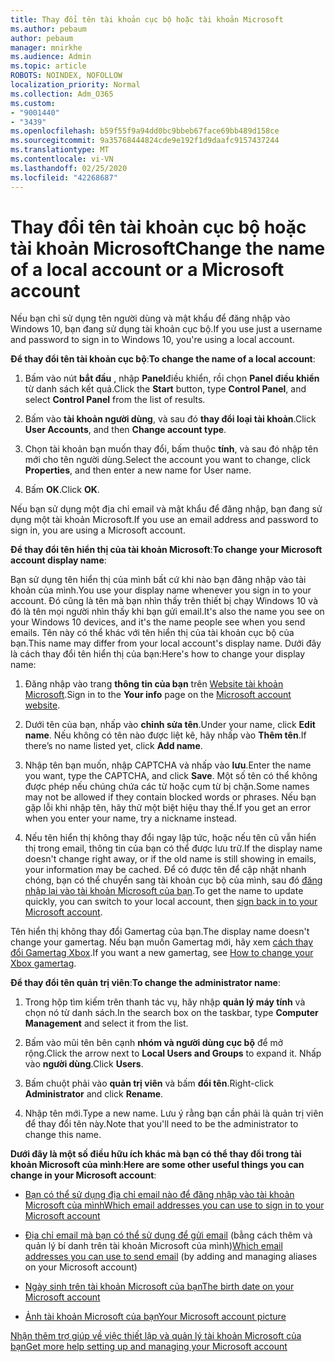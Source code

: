 ```yaml
---
title: Thay đổi tên tài khoản cục bộ hoặc tài khoản Microsoft
ms.author: pebaum
author: pebaum
manager: mnirkhe
ms.audience: Admin
ms.topic: article
ROBOTS: NOINDEX, NOFOLLOW
localization_priority: Normal
ms.collection: Adm_O365
ms.custom:
- "9001440"
- "3439"
ms.openlocfilehash: b59f55f9a94dd0bc9bbeb67face69bb489d158ce
ms.sourcegitcommit: 9a35768444824cde9e192f1d9daafc9157437244
ms.translationtype: MT
ms.contentlocale: vi-VN
ms.lasthandoff: 02/25/2020
ms.locfileid: "42268687"
---
```

# <a name="change-the-name-of-a-local-account-or-a-microsoft-account"></a><span data-ttu-id="9c042-102">Thay đổi tên tài khoản cục bộ hoặc tài khoản Microsoft</span><span class="sxs-lookup"><span data-stu-id="9c042-102">Change the name of a local account or a Microsoft account</span></span>

<span data-ttu-id="9c042-103">Nếu bạn chỉ sử dụng tên người dùng và mật khẩu để đăng nhập vào Windows 10, bạn đang sử dụng tài khoản cục bộ.</span><span class="sxs-lookup"><span data-stu-id="9c042-103">If you use just a username and password to sign in to Windows 10, you're using a local account.</span></span> 

<span data-ttu-id="9c042-104">**Để thay đổi tên tài khoản cục bộ**:</span><span class="sxs-lookup"><span data-stu-id="9c042-104">**To change the name of a local account**:</span></span>

1. <span data-ttu-id="9c042-105">Bấm vào nút **bắt đầu** , nhập **Panel**điều khiển, rồi chọn **Panel điều khiển** từ danh sách kết quả.</span><span class="sxs-lookup"><span data-stu-id="9c042-105">Click the **Start** button, type **Control Panel**, and select **Control Panel** from the list of results.</span></span>

2. <span data-ttu-id="9c042-106">Bấm vào **tài khoản người dùng**, và sau đó **thay đổi loại tài khoản**.</span><span class="sxs-lookup"><span data-stu-id="9c042-106">Click **User Accounts**, and then **Change account type**.</span></span>

3. <span data-ttu-id="9c042-107">Chọn tài khoản bạn muốn thay đổi, bấm thuộc **tính**, và sau đó nhập tên mới cho tên người dùng.</span><span class="sxs-lookup"><span data-stu-id="9c042-107">Select the account you want to change, click **Properties**, and then enter a new name for User name.</span></span>

4. <span data-ttu-id="9c042-108">Bấm **OK**.</span><span class="sxs-lookup"><span data-stu-id="9c042-108">Click **OK**.</span></span>

<span data-ttu-id="9c042-109">Nếu bạn sử dụng một địa chỉ email và mật khẩu để đăng nhập, bạn đang sử dụng một tài khoản Microsoft.</span><span class="sxs-lookup"><span data-stu-id="9c042-109">If you use an email address and password to sign in, you are using a Microsoft account.</span></span>

<span data-ttu-id="9c042-110">**Để thay đổi tên hiển thị của tài khoản Microsoft**:</span><span class="sxs-lookup"><span data-stu-id="9c042-110">**To change your Microsoft account display name**:</span></span>

<span data-ttu-id="9c042-111">Bạn sử dụng tên hiển thị của mình bất cứ khi nào bạn đăng nhập vào tài khoản của mình.</span><span class="sxs-lookup"><span data-stu-id="9c042-111">You use your display name whenever you sign in to your account.</span></span> <span data-ttu-id="9c042-112">Đó cũng là tên mà bạn nhìn thấy trên thiết bị chạy Windows 10 và đó là tên mọi người nhìn thấy khi bạn gửi email.</span><span class="sxs-lookup"><span data-stu-id="9c042-112">It's also the name you see on your Windows 10 devices, and it's the name people see when you send emails.</span></span> <span data-ttu-id="9c042-113">Tên này có thể khác với tên hiển thị của tài khoản cục bộ của bạn.</span><span class="sxs-lookup"><span data-stu-id="9c042-113">This name may differ from your local account's display name.</span></span> <span data-ttu-id="9c042-114">Dưới đây là cách thay đổi tên hiển thị của bạn:</span><span class="sxs-lookup"><span data-stu-id="9c042-114">Here's how to change your display name:</span></span>

1. <span data-ttu-id="9c042-115">Đăng nhập vào trang **thông tin của bạn** trên [Website tài khoản Microsoft](https://account.microsoft.com/).</span><span class="sxs-lookup"><span data-stu-id="9c042-115">Sign in to the **Your info** page on the [Microsoft account website](https://account.microsoft.com/).</span></span>

2. <span data-ttu-id="9c042-116">Dưới tên của bạn, nhấp vào **chỉnh sửa tên**.</span><span class="sxs-lookup"><span data-stu-id="9c042-116">Under your name, click **Edit name**.</span></span> <span data-ttu-id="9c042-117">Nếu không có tên nào được liệt kê, hãy nhấp vào **Thêm tên**.</span><span class="sxs-lookup"><span data-stu-id="9c042-117">If there’s no name listed yet, click **Add name**.</span></span> 

3. <span data-ttu-id="9c042-118">Nhập tên bạn muốn, nhập CAPTCHA và nhấp vào **lưu**.</span><span class="sxs-lookup"><span data-stu-id="9c042-118">Enter the name you want, type the CAPTCHA, and click **Save**.</span></span> <span data-ttu-id="9c042-119">Một số tên có thể không được phép nếu chúng chứa các từ hoặc cụm từ bị chặn.</span><span class="sxs-lookup"><span data-stu-id="9c042-119">Some names may not be allowed if they contain blocked words or phrases.</span></span> <span data-ttu-id="9c042-120">Nếu bạn gặp lỗi khi nhập tên, hãy thử một biệt hiệu thay thế.</span><span class="sxs-lookup"><span data-stu-id="9c042-120">If you get an error when you enter your name, try a nickname instead.</span></span>

4. <span data-ttu-id="9c042-121">Nếu tên hiển thị không thay đổi ngay lập tức, hoặc nếu tên cũ vẫn hiển thị trong email, thông tin của bạn có thể được lưu trữ.</span><span class="sxs-lookup"><span data-stu-id="9c042-121">If the display name doesn't change right away, or if the old name is still showing in emails, your information may be cached.</span></span> <span data-ttu-id="9c042-122">Để có được tên để cập nhật nhanh chóng, bạn có thể chuyển sang tài khoản cục bộ của mình, sau đó [đăng nhập lại vào tài khoản Microsoft của bạn](https://account.microsoft.com/).</span><span class="sxs-lookup"><span data-stu-id="9c042-122">To get the name to update quickly, you can switch to your local account, then [sign back in to your Microsoft account](https://account.microsoft.com/).</span></span>

<span data-ttu-id="9c042-123">Tên hiển thị không thay đổi Gamertag của bạn.</span><span class="sxs-lookup"><span data-stu-id="9c042-123">The display name doesn't change your gamertag.</span></span> <span data-ttu-id="9c042-124">Nếu bạn muốn Gamertag mới, hãy xem [cách thay đổi Gamertag Xbox](https://support.xbox.com/id-ID/account-management/change-xbox-live-gamertag).</span><span class="sxs-lookup"><span data-stu-id="9c042-124">If you want a new gamertag, see [How to change your Xbox gamertag](https://support.xbox.com/id-ID/account-management/change-xbox-live-gamertag).</span></span>

<span data-ttu-id="9c042-125">**Để thay đổi tên quản trị viên**:</span><span class="sxs-lookup"><span data-stu-id="9c042-125">**To change the administrator name**:</span></span>

1. <span data-ttu-id="9c042-126">Trong hộp tìm kiếm trên thanh tác vụ, hãy nhập **quản lý máy tính** và chọn nó từ danh sách.</span><span class="sxs-lookup"><span data-stu-id="9c042-126">In the search box on the taskbar, type **Computer Management** and select it from the list.</span></span>

2. <span data-ttu-id="9c042-127">Bấm vào mũi tên bên cạnh **nhóm và người dùng cục bộ** để mở rộng.</span><span class="sxs-lookup"><span data-stu-id="9c042-127">Click the arrow next to **Local Users and Groups** to expand it.</span></span> <span data-ttu-id="9c042-128">Nhấp vào **người dùng**.</span><span class="sxs-lookup"><span data-stu-id="9c042-128">Click **Users**.</span></span>

3. <span data-ttu-id="9c042-129">Bấm chuột phải vào **quản trị viên** và bấm **đổi tên**.</span><span class="sxs-lookup"><span data-stu-id="9c042-129">Right-click **Administrator** and click **Rename**.</span></span>

4. <span data-ttu-id="9c042-130">Nhập tên mới.</span><span class="sxs-lookup"><span data-stu-id="9c042-130">Type a new name.</span></span> <span data-ttu-id="9c042-131">Lưu ý rằng bạn cần phải là quản trị viên để thay đổi tên này.</span><span class="sxs-lookup"><span data-stu-id="9c042-131">Note that you'll need to be the administrator to change this name.</span></span>

<span data-ttu-id="9c042-132">**Dưới đây là một số điều hữu ích khác mà bạn có thể thay đổi trong tài khoản Microsoft của mình**:</span><span class="sxs-lookup"><span data-stu-id="9c042-132">**Here are some other useful things you can change in your Microsoft account**:</span></span>

- [<span data-ttu-id="9c042-133">Bạn có thể sử dụng địa chỉ email nào để đăng nhập vào tài khoản Microsoft của mình</span><span class="sxs-lookup"><span data-stu-id="9c042-133">Which email addresses you can use to sign in to your Microsoft account</span></span>](https://support.microsoft.com/help/4026162)

- <span data-ttu-id="9c042-134">[Địa chỉ email mà bạn có thể sử dụng để gửi email](https://support.microsoft.com/help/12407) (bằng cách thêm và quản lý bí danh trên tài khoản Microsoft của mình)</span><span class="sxs-lookup"><span data-stu-id="9c042-134">[Which email addresses you can use to send email](https://support.microsoft.com/help/12407) (by adding and managing aliases on your Microsoft account)</span></span>

- [<span data-ttu-id="9c042-135">Ngày sinh trên tài khoản Microsoft của bạn</span><span class="sxs-lookup"><span data-stu-id="9c042-135">The birth date on your Microsoft account</span></span>](https://support.microsoft.com/help/12411)

- [<span data-ttu-id="9c042-136">Ảnh tài khoản Microsoft của bạn</span><span class="sxs-lookup"><span data-stu-id="9c042-136">Your Microsoft account picture</span></span>](https://support.microsoft.com/help/4026790)

[<span data-ttu-id="9c042-137">Nhận thêm trợ giúp về việc thiết lập và quản lý tài khoản Microsoft của bạn</span><span class="sxs-lookup"><span data-stu-id="9c042-137">Get more help setting up and managing your Microsoft account</span></span>](https://support.microsoft.com/hub/4294457/microsoft-account-help#manage-account)